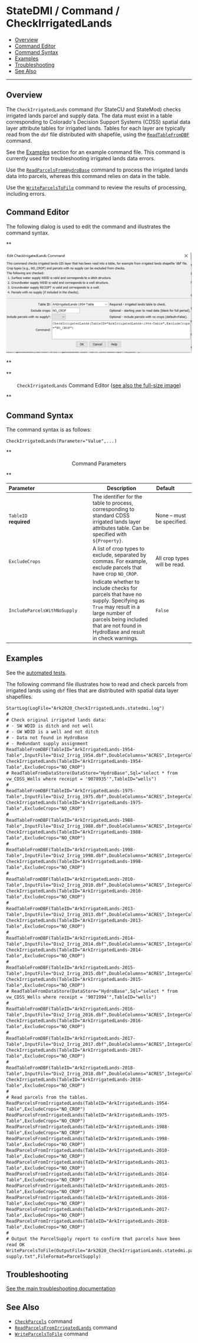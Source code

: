 # StateDMI / Command / CheckIrrigatedLands #

* [Overview](#overview)
* [Command Editor](#command-editor)
* [Command Syntax](#command-syntax)
* [Examples](#examples)
* [Troubleshooting](#troubleshooting)
* [See Also](#see-also)

-------------------------

## Overview ##

The `CheckIrrigatedLands` command (for StateCU and StateMod) checks irrigated lands parcel and supply data.
The data must exist in a table corresponding to Colorado's Decision Support Systems (CDSS)
spatial data layer attribute tables for irrigated lands.
Tables for each layer are typically read from the `dbf` file distributed with shapefile,
using the [`ReadTableFromDBF`](../ReadTableFromDBF/ReadTableFromDBF.md) command.

See the [Examples](#examples) section for an example command file.
This command is currently used for troubleshooting irrigated lands data errors.

Use the [`ReadParcelsFromHydroBase`](../ReadParcelsFromHydroBase/ReadParcelsFromHydroBase.md) command to process the
irrigated lands data into parcels, whereas this command relies on data in the table.

Use the [`WriteParcelsToFile`](../WriteParcelsToFile/WriteParcelsToFile.md) command to review the results of processing, including errors.

## Command Editor ##

The following dialog is used to edit the command and illustrates the command syntax.

**<p style="text-align: center;">
![CheckIrrigatedLands Command Editor](CheckIrrigatedLands.png)
</p>**

**<p style="text-align: center;">
`CheckIrrigatedLands` Command Editor (<a href="../CheckIrrigatedLands.png">see also the full-size image</a>)
</p>**

## Command Syntax ##

The command syntax is as follows:

```text
CheckIrrigatedLands(Parameter="Value",...)
```
**<p style="text-align: center;">
Command Parameters
</p>**

| **Parameter**&nbsp;&nbsp;&nbsp;&nbsp;&nbsp;&nbsp;&nbsp;&nbsp;&nbsp;&nbsp;&nbsp;&nbsp;&nbsp;&nbsp;&nbsp;&nbsp;&nbsp;&nbsp;&nbsp;&nbsp;&nbsp;&nbsp;&nbsp;&nbsp;&nbsp;&nbsp;&nbsp;&nbsp;&nbsp;&nbsp;&nbsp;&nbsp;&nbsp;&nbsp;&nbsp;&nbsp;&nbsp;&nbsp; | **Description** | **Default**&nbsp;&nbsp;&nbsp;&nbsp;&nbsp;&nbsp;&nbsp;&nbsp;&nbsp;&nbsp; |
| --------------|-----------------|----------------- |
| `TableID` <br>**required** | The identifier for the table to process, corresponding to standard CDSS irrigated lands layer attributes table.  Can be specified with `${Property}`. | None – must be specified. |
| `ExcludeCrops` | A list of crop types to exclude, separated by commas. For example, exclude parcels that have crop `NO_CROP`. | All crop types will be read. |
| `IncludeParcelsWithNoSupply` | Indicate whether to include checks for parcels that have no supply. Specifying as `True` may result in a large number of parcels being included that are not found in HydroBase and result in check warnings. | `False` |

## Examples ##

See the [automated tests](https://github.com/OpenCDSS/cdss-app-statedmi-test/tree/master/test/regression/commands/CheckIrrigatedLands).

The following command file illustrates how to read and check parcels from irrigated lands
using `dbf` files that are distributed with spatial data layer shapefiles.

```
StartLog(LogFile="Ark2020_CheckIrrigatedLands.statedmi.log")
#
# Check original irrigated lands data:
# - SW WDID is ditch and not well
# - GW WDID is a well and not ditch
# - Data not found in HydroBase
# - Redundant supply assignment
ReadTableFromDBF(TableID="ArkIrrigatedLands-1954-Table",InputFile="Div2_Irrig_1954.dbf",DoubleColumns="ACRES",IntegerColumns="CAL_YEAR,PARCEL_ID,DIV,DISTRICT,MASTER_ID")
CheckIrrigatedLands(TableID="ArkIrrigatedLands-1954-Table",ExcludeCrops="NO_CROP")
# ReadTableFromDataStore(DataStore="HydroBase",Sql="select * from vw_CDSS_Wells where receipt = '9078935'",TableID="wells")
#
ReadTableFromDBF(TableID="ArkIrrigatedLands-1975-Table",InputFile="Div2_Irrig_1975.dbf",DoubleColumns="ACRES",IntegerColumns="CAL_YEAR,PARCEL_ID,DIV,DISTRICT,MASTER_ID")
CheckIrrigatedLands(TableID="ArkIrrigatedLands-1975-Table",ExcludeCrops="NO_CROP")
#
ReadTableFromDBF(TableID="ArkIrrigatedLands-1988-Table",InputFile="Div2_Irrig_1988.dbf",DoubleColumns="ACRES",IntegerColumns="CAL_YEAR,PARCEL_ID,DIV,DISTRICT,MASTER_ID")
CheckIrrigatedLands(TableID="ArkIrrigatedLands-1988-Table",ExcludeCrops="NO_CROP")
#
ReadTableFromDBF(TableID="ArkIrrigatedLands-1998-Table",InputFile="Div2_Irrig_1998.dbf",DoubleColumns="ACRES",IntegerColumns="CAL_YEAR,PARCEL_ID,DIV,DISTRICT,MASTER_ID")
CheckIrrigatedLands(TableID="ArkIrrigatedLands-1998-Table",ExcludeCrops="NO_CROP")
#
ReadTableFromDBF(TableID="ArkIrrigatedLands-2010-Table",InputFile="Div2_Irrig_2010.dbf",DoubleColumns="ACRES",IntegerColumns="CAL_YEAR,PARCEL_ID,DIV,DISTRICT,MASTER_ID")
CheckIrrigatedLands(TableID="ArkIrrigatedLands-2010-Table",ExcludeCrops="NO_CROP")
#
ReadTableFromDBF(TableID="ArkIrrigatedLands-2013-Table",InputFile="Div2_Irrig_2013.dbf",DoubleColumns="ACRES",IntegerColumns="CAL_YEAR,PARCEL_ID,DIV,DISTRICT,MASTER_ID")
CheckIrrigatedLands(TableID="ArkIrrigatedLands-2013-Table",ExcludeCrops="NO_CROP")
#
ReadTableFromDBF(TableID="ArkIrrigatedLands-2014-Table",InputFile="Div2_Irrig_2014.dbf",DoubleColumns="ACRES",IntegerColumns="CAL_YEAR,PARCEL_ID,DIV,DISTRICT,MASTER_ID")
CheckIrrigatedLands(TableID="ArkIrrigatedLands-2014-Table",ExcludeCrops="NO_CROP")
#
ReadTableFromDBF(TableID="ArkIrrigatedLands-2015-Table",InputFile="Div2_Irrig_2015.dbf",DoubleColumns="ACRES",IntegerColumns="CAL_YEAR,PARCEL_ID,DIV,DISTRICT,MASTER_ID")
CheckIrrigatedLands(TableID="ArkIrrigatedLands-2015-Table",ExcludeCrops="NO_CROP")
# ReadTableFromDataStore(DataStore="HydroBase",Sql="select * from vw_CDSS_Wells where receipt = '9071994'",TableID="wells")
#
ReadTableFromDBF(TableID="ArkIrrigatedLands-2016-Table",InputFile="Div2_Irrig_2016.dbf",DoubleColumns="ACRES",IntegerColumns="CAL_YEAR,PARCEL_ID,DIV,DISTRICT,MASTER_ID")
CheckIrrigatedLands(TableID="ArkIrrigatedLands-2016-Table",ExcludeCrops="NO_CROP")
#
ReadTableFromDBF(TableID="ArkIrrigatedLands-2017-Table",InputFile="Div2_Irrig_2017.dbf",DoubleColumns="ACRES",IntegerColumns="CAL_YEAR,PARCEL_ID,DIV,DISTRICT,MASTER_ID")
CheckIrrigatedLands(TableID="ArkIrrigatedLands-2017-Table",ExcludeCrops="NO_CROP")
#
ReadTableFromDBF(TableID="ArkIrrigatedLands-2018-Table",InputFile="Div2_Irrig_2018.dbf",DoubleColumns="ACRES",IntegerColumns="CAL_YEAR,PARCEL_ID,DIV,DISTRICT,MASTER_ID")
CheckIrrigatedLands(TableID="ArkIrrigatedLands-2018-Table",ExcludeCrops="NO_CROP")
#
# Read parcels from the tables.
ReadParcelsFromIrrigatedLands(TableID="ArkIrrigatedLands-1954-Table",ExcludeCrops="NO_CROP")
ReadParcelsFromIrrigatedLands(TableID="ArkIrrigatedLands-1975-Table",ExcludeCrops="NO_CROP")
ReadParcelsFromIrrigatedLands(TableID="ArkIrrigatedLands-1988-Table",ExcludeCrops="NO_CROP")
ReadParcelsFromIrrigatedLands(TableID="ArkIrrigatedLands-1998-Table",ExcludeCrops="NO_CROP")
ReadParcelsFromIrrigatedLands(TableID="ArkIrrigatedLands-2010-Table",ExcludeCrops="NO_CROP")
ReadParcelsFromIrrigatedLands(TableID="ArkIrrigatedLands-2013-Table",ExcludeCrops="NO_CROP")
ReadParcelsFromIrrigatedLands(TableID="ArkIrrigatedLands-2014-Table",ExcludeCrops="NO_CROP")
ReadParcelsFromIrrigatedLands(TableID="ArkIrrigatedLands-2015-Table",ExcludeCrops="NO_CROP")
ReadParcelsFromIrrigatedLands(TableID="ArkIrrigatedLands-2016-Table",ExcludeCrops="NO_CROP")
ReadParcelsFromIrrigatedLands(TableID="ArkIrrigatedLands-2017-Table",ExcludeCrops="NO_CROP")
ReadParcelsFromIrrigatedLands(TableID="ArkIrrigatedLands-2018-Table",ExcludeCrops="NO_CROP")
#
# Output the ParcelSupply report to confirm that parcels have been read OK
WriteParcelsToFile(OutputFile="Ark2020_CheckIrrigationLands.statedmi.parcel-supply.txt",FileFormat=ParcelSupply)
```

## Troubleshooting ##

[See the main troubleshooting documentation](../../troubleshooting/troubleshooting.md)

## See Also ##

* [`CheckParcels`](../CheckParcels/CheckParcels.md) command
* [`ReadParcelsFromIrrigatedLands`](../ReadParcelsFromIrrigatedLands/ReadParcelsFromIrrigatedLands.md) command
* [`WriteParcelsToFile`](../WriteParcelsToFile/WriteParcelsToFile.md) command
